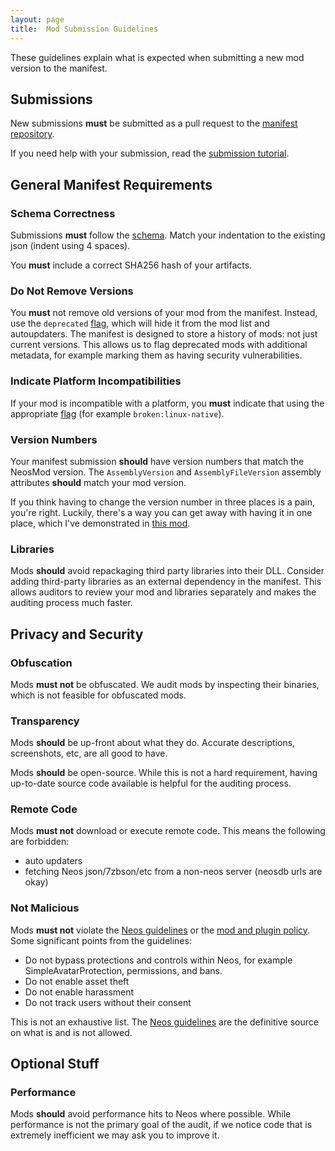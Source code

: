 ```yaml
---
layout: page
title:  Mod Submission Guidelines
---
```


These guidelines explain what is expected when submitting a new mod version to the manifest.

## Submissions

New submissions **must** be submitted as a pull request to the [manifest repository].

If you need help with your submission, read the [submission tutorial].

## General Manifest Requirements

### Schema Correctness

Submissions **must** follow the [schema]. Match your indentation to the existing json (indent using 4 spaces).

You **must** include a correct SHA256 hash of your artifacts.

### Do Not Remove Versions

You **must** not remove old versions of your mod from the manifest. Instead, use the `deprecated` [flag], which will hide it from the mod list and autoupdaters. The manifest is designed to store a history of mods: not just current versions. This allows us to flag deprecated mods with additional metadata, for example marking them as having security vulnerabilities.

### Indicate Platform Incompatibilities

If your mod is incompatible with a platform, you **must** indicate that using the appropriate [flag] (for example `broken:linux-native`).

### Version Numbers

Your manifest submission **should** have version numbers that match the NeosMod version. The `AssemblyVersion` and `AssemblyFileVersion` assembly attributes **should** match your mod version.

If you think having to change the version number in three places is a pain, you're right. Luckily, there's a way you can get away with having it in one place, which I've demonstrated in [this mod](https://github.com/zkxs/NeosDesktopToolShortcutRemapper).

### Libraries

Mods **should** avoid repackaging third party libraries into their DLL. Consider adding third-party libraries as an external dependency in the manifest. This allows auditors to review your mod and libraries separately and makes the auditing process much faster.

## Privacy and Security

### Obfuscation

Mods **must not** be obfuscated. We audit mods by inspecting their binaries, which is not feasible for obfuscated mods.

### Transparency

Mods **should** be up-front about what they do. Accurate descriptions, screenshots, etc, are all good to have.

Mods **should** be open-source. While this is not a hard requirement, having up-to-date source code available is helpful for the auditing process.

### Remote Code

Mods **must not** download or execute remote code. This means the following are forbidden:

- auto updaters
- fetching Neos json/7zbson/etc from a non-neos server (neosdb urls are okay)

### Not Malicious

Mods **must not** violate the [Neos guidelines] or the [mod and plugin policy]. Some significant points from the guidelines:

- Do not bypass protections and controls within Neos, for example SimpleAvatarProtection, permissions, and bans.
- Do not enable asset theft
- Do not enable harassment
- Do not track users without their consent

This is not an exhaustive list. The [Neos guidelines] are the definitive source on what is and is not allowed.

## Optional Stuff

### Performance

Mods **should** avoid performance hits to Neos where possible. While performance is not the primary goal of the audit, if we notice code that is extremely inefficient we may ask you to improve it.

<!-- Links -->
[flag]: manifest-flags
[manifest repository]: https://github.com/neos-modding-group/neos-mod-manifest
[mod and plugin policy]: https://wiki.neos.com/Mod_%26_Plugin_Policy
[Neos guidelines]: https://docs.google.com/document/d/1G_-PaxSp8rGYeHUIXK-19b2VqOLlpOZ18e7DrOwNjG4/edit
[schema]: schema
[submission tutorial]: submission-tutorial

